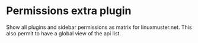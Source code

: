# Permissions extra plugin

Show all plugins and sidebar permissions as matrix for linuxmuster.net.
This also permit to have a global view of the api list.
